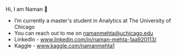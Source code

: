 Hi, I am Naman 👋
- I’m currently a master's student in Analytics at The University of Chicago
- You can reach out to me on namanmehta@uchicago.edu
- LinkedIn - www.linkedin.com/in/naman-mehta-1aa920113/
- Kaggle - www.kaggle.com/namanmehta1
